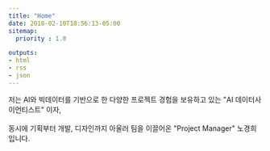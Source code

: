 ```yaml
---
title: "Home"
date: 2018-02-10T18:56:13-05:00
sitemap:
  priority : 1.0

outputs:
- html
- rss
- json
---
```


저는 AI와 빅데이터를 기반으로 한 다양한 프로젝트 경험을 보유하고 있는 "AI 데이터사이언티스트" 이자,   
<br>
동시에 기획부터 개발, 디자인까지 아울러 팀을 이끌어온 "Project Manager" 노경희입니다.

